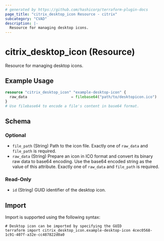 ```yaml
---
# generated by https://github.com/hashicorp/terraform-plugin-docs
page_title: "citrix_desktop_icon Resource - citrix"
subcategory: "CVAD"
description: |-
  Resource for managing desktop icons.
---
```


# citrix_desktop_icon (Resource)

Resource for managing desktop icons.

## Example Usage

```terraform
resource "citrix_desktop_icon" "example-desktop-icon" {
  raw_data                    = filebase64("path/to/desktopicon.ico")
}
# Use filebase64 to encode a file's content in base64 format.
```

<!-- schema generated by tfplugindocs -->
## Schema

### Optional

- `file_path` (String) Path to the icon file. Exactly one of `raw_data` and `file_path` is required.
- `raw_data` (String) Prepare an icon in ICO format and convert its binary raw data to base64 encoding. Use the base64 encoded string as the value of this attribute. Exactly one of `raw_data` and `file_path` is required.

### Read-Only

- `id` (String) GUID identifier of the desktop icon.

## Import

Import is supported using the following syntax:

```shell
# Desktop icon can be imported by specifying the GUID
terraform import citrix_desktop_icon.example-desktop-icon 4cec0568-1c91-407f-a32e-cc487822d0a0
```